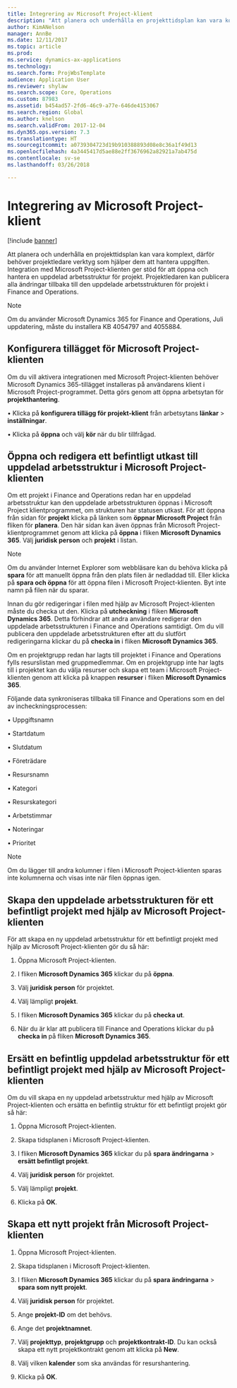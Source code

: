 ```yaml
---
title: Integrering av Microsoft Project-klient
description: "Att planera och underhålla en projekttidsplan kan vara komplext, därför behöver projektledare verktyg som hjälper dem att hantera uppgiften. Integration med Microsoft Project-klienten ger stöd för att öppna och hantera en uppdelad arbetsstruktur för projekt."
author: KimANelson
manager: AnnBe
ms.date: 12/11/2017
ms.topic: article
ms.prod: 
ms.service: dynamics-ax-applications
ms.technology: 
ms.search.form: ProjWbsTemplate
audience: Application User
ms.reviewer: shylaw
ms.search.scope: Core, Operations
ms.custom: 87983
ms.assetid: b454ad57-2fd6-46c9-a77e-646de4153067
ms.search.region: Global
ms.author: knelson
ms.search.validFrom: 2017-12-04
ms.dyn365.ops.version: 7.3
ms.translationtype: HT
ms.sourcegitcommit: a0739304723d19b910388893d08e8c36a1f49d13
ms.openlocfilehash: 4a3445417d5ae88e2ff3676962a82921a7ab475d
ms.contentlocale: sv-se
ms.lasthandoff: 03/26/2018

---
```


# <a name="microsoft-project-client-integration"></a>Integrering av Microsoft Project-klient

[!include [banner](../includes/banner.md)]

Att planera och underhålla en projekttidsplan kan vara komplext, därför behöver projektledare verktyg som hjälper dem att hantera uppgiften. Integration med Microsoft Project-klienten ger stöd för att öppna och hantera en uppdelad arbetsstruktur för projekt. Projektledaren kan publicera alla ändringar tillbaka till den uppdelade arbetsstrukturen för projekt i Finance and Operations.

> [!NOTE]
> Om du använder Microsoft Dynamics 365 for Finance and Operations, Juli uppdatering, måste du installera KB 4054797 and 4055884.

## <a name="configure-the-microsoft-project-client-add-in"></a>Konfigurera tillägget för Microsoft Project-klienten
Om du vill aktivera integrationen med Microsoft Project-klienten behöver Microsoft Dynamics 365-tillägget installeras på användarens klient i Microsoft Project-programmet. Detta görs genom att öppna arbetsytan för **projekthantering**.

• Klicka på **konfigurera tillägg för projekt-klient** från arbetsytans **länkar** > **inställningar**.

• Klicka på **öppna** och välj **kör** när du blir tillfrågad.

## <a name="open-and-edit-an-existing-draft-work-breakdown-structure-in-microsoft-project-client"></a>Öppna och redigera ett befintligt utkast till uppdelad arbetsstruktur i Microsoft Project-klienten
Om ett projekt i Finance and Operations redan har en uppdelad arbetsstruktur kan den uppdelade arbetsstrukturen öppnas i Microsoft Project klientprogrammet, om strukturen har statusen utkast. För att öppna från sidan för **projekt** klicka på länken som **öppnar Microsoft Project** från fliken för **planera**. Den här sidan kan även öppnas från Microsoft Project-klientprogrammet genom att klicka på **öppna** i fliken **Microsoft Dynamics 365**. Välj **juridisk person** och **projekt** i listan.

> [!NOTE]
> Om du använder Internet Explorer som webbläsare kan du behöva klicka på **spara** för att manuellt öppna från den plats filen är nedladdad till. Eller klicka på **spara och öppna** för att öppna filen i Microsoft Project-klienten. Byt inte namn på filen när du sparar.

Innan du gör redigeringar i filen med hjälp av Microsoft Project-klienten måste du checka ut den. Klicka på **utcheckning** i fliken **Microsoft Dynamics 365**. Detta förhindrar att andra användare redigerar den uppdelade arbetsstrukturen i Finance and Operations samtidigt. Om du vill publicera den uppdelade arbetsstrukturen efter att du slutfört redigeringarna klickar du på **checka in** i fliken **Microsoft Dynamics 365**.

Om en projektgrupp redan har lagts till projektet i Finance and Operations fylls resurslistan med gruppmedlemmar. Om en projektgrupp inte har lagts till i projektet kan du välja resurser och skapa ett team i Microsoft Project-klienten genom att klicka på knappen **resurser** i fliken **Microsoft Dynamics 365**. 

Följande data synkroniseras tillbaka till Finance and Operations som en del av incheckningsprocessen:

•   Uppgiftsnamn

•   Startdatum

•   Slutdatum

•   Företrädare

•   Resursnamn

•   Kategori

•   Resurskategori

•   Arbetstimmar

•   Noteringar

•   Prioritet

> [!NOTE]
> Om du lägger till andra kolumner i filen i Microsoft Project-klienten sparas inte kolumnerna och visas inte när filen öppnas igen.

## <a name="create-the-work-breakdown-structure-for-an-existing-project-using-microsoft-project-client"></a>Skapa den uppdelade arbetsstrukturen för ett befintligt projekt med hjälp av Microsoft Project-klienten
För att skapa en ny uppdelad arbetsstruktur för ett befintligt projekt med hjälp av Microsoft Project-klienten gör du så här:


1.  Öppna Microsoft Project-klienten.

2.  I fliken **Microsoft Dynamics 365** klickar du på **öppna**.

3.  Välj **juridisk person** för projektet.

4.  Välj lämpligt **projekt**.

5.  I fliken **Microsoft Dynamics 365** klickar du på **checka ut**.

6.  När du är klar att publicera till Finance and Operations klickar du på **checka in** på fliken **Microsoft Dynamics 365**.

## <a name="replace-the-existing-work-breakdown-structure-for-an-existing-project-using-microsoft-project-client"></a>Ersätt en befintlig uppdelad arbetsstruktur för ett befintligt projekt med hjälp av Microsoft Project-klienten
Om du vill skapa en ny uppdelad arbetsstruktur med hjälp av Microsoft Project-klienten och ersätta en befintlig struktur för ett befintligt projekt gör så här:

1.  Öppna Microsoft Project-klienten.

2.  Skapa tidsplanen i Microsoft Project-klienten.

3.  I fliken **Microsoft Dynamics 365** klickar du på **spara ändringarna** > **ersätt befintligt projekt**.

4.  Välj **juridisk person** för projektet.

5.  Välj lämpligt **projekt**.

6.  Klicka på **OK**.

## <a name="create-a-new-project-from-within-microsoft-project-client"></a>Skapa ett nytt projekt från Microsoft Project-klienten


1.  Öppna Microsoft Project-klienten.

2.  Skapa tidsplanen i Microsoft Project-klienten.

3.  I fliken **Microsoft Dynamics 365** klickar du på **spara ändringarna** > **spara som nytt projekt**.

4.  Välj **juridisk person** för projektet.

5.  Ange **projekt-ID** om det behövs.

6.  Ange det **projektnamnet**.

7.  Välj **projekttyp**, **projektgrupp** och **projektkontrakt-ID**. Du kan också skapa ett nytt projektkontrakt genom att klicka på **New**.

8.  Välj vilken **kalender** som ska användas för resurshantering.

11. Klicka på **OK**.

